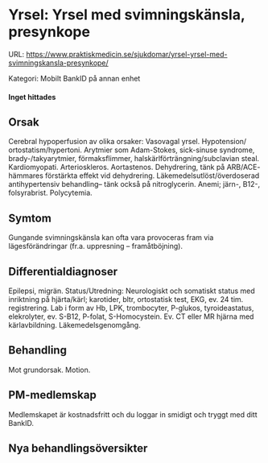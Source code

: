 # Yrsel: Yrsel med svimningskänsla, presynkope

URL: https://www.praktiskmedicin.se/sjukdomar/yrsel-yrsel-med-svimningskansla-presynkope/



Kategori: Mobilt BankID på annan enhet

#### Inget hittades

## Orsak

Cerebral hypoperfusion av olika orsaker: Vasovagal yrsel. Hypotension/ ortostatism/hypertoni. Arytmier som Adam-Stokes, sick-sinuse syndrome, brady-/takyarytmier, förmaksflimmer, halskärlförträngning/subclavian steal.
Kardiomyopati. Arterioskleros. Aortastenos. Dehydrering, tänk på ARB/ACE- hämmares förstärkta effekt vid dehydrering. Läkemedelsutlöst/överdoserad antihypertensiv behandling– tänk också på nitroglycerin. Anemi; järn-, B12-, folsyrabrist. Polycytemia.

## Symtom

Gungande svimningskänsla kan ofta vara provoceras fram via lägesförändringar (fr.a. uppresning – framåtböjning).

## Differentialdiagnoser

Epilepsi, migrän.
Status/Utredning: Neurologiskt och somatiskt status med inriktning på hjärta/kärl; karotider, bltr, ortostatisk test, EKG, ev. 24 tim. registrering.
Lab i form av Hb, LPK, trombocyter, P-glukos, tyroideastatus, elekrolyter, ev. S-B12, P-folat, S-Homocystein. Ev. CT eller MR hjärna med kärlavbildning. Läkemedelsgenomgång.

## Behandling

Mot grundorsak. Motion.

## PM-medlemskap

Medlemskapet är kostnadsfritt och du loggar in smidigt och tryggt med ditt BankID.

## Nya behandlingsöversikter

